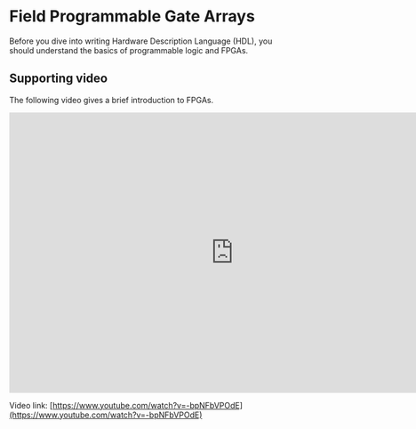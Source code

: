 # Field Programmable Gate Arrays
Before you dive into writing Hardware Description Language (HDL), you should understand the basics of programmable logic and FPGAs. 



## Supporting video
The following video gives a brief introduction to FPGAs.

<div class="video-container">
<iframe width="806" height="504" src="https://www.youtube.com/embed/-bpNFbVPOdE" title="Introduction to FPGAs" frameborder="0" allow="accelerometer; autoplay; clipboard-write; encrypted-media; gyroscope; picture-in-picture" allowfullscreen></iframe>
</div>

Video link: [https://www.youtube.com/watch?v=-bpNFbVPOdE](https://www.youtube.com/watch?v=-bpNFbVPOdE)

 
